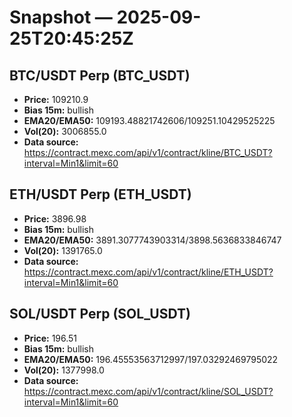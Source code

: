 # Snapshot — 2025-09-25T20:45:25Z

## BTC/USDT Perp (BTC_USDT)
- **Price:** 109210.9
- **Bias 15m:** bullish
- **EMA20/EMA50:** 109193.48821742606/109251.10429525225
- **Vol(20):** 3006855.0
- **Data source:** https://contract.mexc.com/api/v1/contract/kline/BTC_USDT?interval=Min1&limit=60

## ETH/USDT Perp (ETH_USDT)
- **Price:** 3896.98
- **Bias 15m:** bullish
- **EMA20/EMA50:** 3891.3077743903314/3898.5636833846747
- **Vol(20):** 1391765.0
- **Data source:** https://contract.mexc.com/api/v1/contract/kline/ETH_USDT?interval=Min1&limit=60

## SOL/USDT Perp (SOL_USDT)
- **Price:** 196.51
- **Bias 15m:** bullish
- **EMA20/EMA50:** 196.45553563712997/197.03292469795022
- **Vol(20):** 1377998.0
- **Data source:** https://contract.mexc.com/api/v1/contract/kline/SOL_USDT?interval=Min1&limit=60
